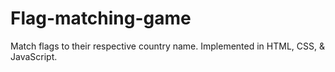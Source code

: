 # Flag-matching-game
Match flags to their respective country name. Implemented in HTML, CSS, &amp; JavaScript.
